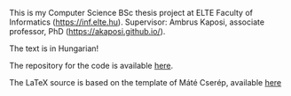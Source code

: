 This is my Computer Science BSc thesis project at ELTE Faculty of Informatics (https://inf.elte.hu). Supervisor: Ambrus Kaposi, associate professor, PhD (https://akaposi.github.io/).

The text is in Hungarian!

The repository for the code is available [here](https://github.com/Kocsarrd/Spreadsheet).

The LaTeX source is based on the template of Máté Cserép, available [here](https://github.com/mcserep/elteikthesis)
